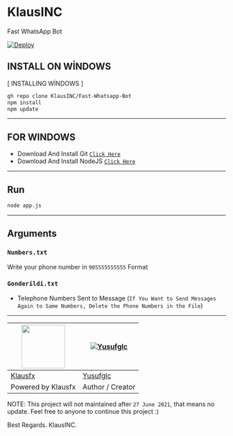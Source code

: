 # KlausINC

Fast WhatsApp Bot

[![Deploy](https://www.herokucdn.com/deploy/button.svg)](https://heroku.com/deploy?template=https://github.com/Nurutomo/wabot-aq)

## INSTALL ON WİNDOWS

[ INSTALLING WİNDOWS ]

```bash
gh repo clone KlausINC/Fast-Whatsapp-Bot
npm install
npm update
```
---------

## FOR WINDOWS

* Download And Install Git [`Click Here`](https://git-scm.com/downloads)
* Download And Install NodeJS [`Click Here`](https://nodejs.org/en/download)

---------

## Run

```bash
node app.js
```

---------

## Arguments

### `Numbers.txt`

Write your phone number in ```905555555555``` Format 

### `Gonderildi.txt`
 
* Telephone Numbers Sent to Message (`If You Want to Send Messages Again to Same Numbers, Delete the Phone Numbers in the File`)

---------

<a href="https://github.com/KlausINC"><img src="https://avatars.githubusercontent.com/u/95226291?v=4" width="100" height="100"></a> | [![Yusufglc](https://github.com/Nurutomo.png?size=100)](https://github.com/yusufglc) 
----|----
[Klausfx](https://github.com/KlausINC) | [Yusufglc](https://github.com/yusuflc) 
Powered by Klausfx | Author / Creator 


NOTE: This project will not maintained after `27 June 2021`, that means no update. Feel free to anyone to continue this project :)

Best Regards. KlausINC.
